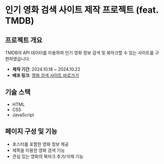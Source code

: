 # 인기 영화 검색 사이트 제작 프로젝트 (feat. TMDB)

## 프로젝트 개요
TMDB의 API 데이터를 이용하여 인기 영화 정보 검색 및 북마크할 수 있는 사이트를 구현하였습니다.

- **제작 기간**: 2024.10.18 ~ 2024.10.22
- **배포 링크**: [영화 검색 사이트 바로가기](https://kimmunsik20240905.github.io/movie/html/index.html)

## 기술 스택
- HTML
- CSS
- JavaScript

## 페이지 구성 및 기능
- 포스터를 포함한 영화 정보 제공
- 제목을 이용한 영화 검색 기능
- 관심 있는 영화의 북마크 추가/삭제 기능

